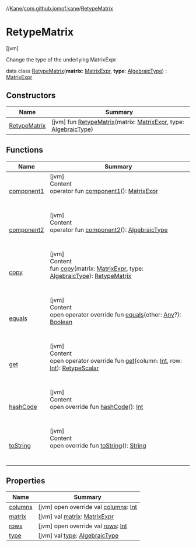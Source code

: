 //[Kane](../../index.md)/[com.github.jomof.kane](../index.md)/[RetypeMatrix](index.md)



# RetypeMatrix  
 [jvm] 

Change the type of the underlying MatrixExpr

data class [RetypeMatrix](index.md)(**matrix**: [MatrixExpr](../-matrix-expr/index.md), **type**: [AlgebraicType](../../com.github.jomof.kane.types/-algebraic-type/index.md)) : [MatrixExpr](../-matrix-expr/index.md)   


## Constructors  
  
|  Name|  Summary| 
|---|---|
| [RetypeMatrix](-retype-matrix.md)|  [jvm] fun [RetypeMatrix](-retype-matrix.md)(matrix: [MatrixExpr](../-matrix-expr/index.md), type: [AlgebraicType](../../com.github.jomof.kane.types/-algebraic-type/index.md))   <br>


## Functions  
  
|  Name|  Summary| 
|---|---|
| [component1](component1.md)| [jvm]  <br>Content  <br>operator fun [component1](component1.md)(): [MatrixExpr](../-matrix-expr/index.md)  <br><br><br>
| [component2](component2.md)| [jvm]  <br>Content  <br>operator fun [component2](component2.md)(): [AlgebraicType](../../com.github.jomof.kane.types/-algebraic-type/index.md)  <br><br><br>
| [copy](copy.md)| [jvm]  <br>Content  <br>fun [copy](copy.md)(matrix: [MatrixExpr](../-matrix-expr/index.md), type: [AlgebraicType](../../com.github.jomof.kane.types/-algebraic-type/index.md)): [RetypeMatrix](index.md)  <br><br><br>
| [equals](https://kotlinlang.org/api/latest/jvm/stdlib/kotlin/-any/equals.html)| [jvm]  <br>Content  <br>open operator override fun [equals](https://kotlinlang.org/api/latest/jvm/stdlib/kotlin/-any/equals.html)(other: [Any](https://kotlinlang.org/api/latest/jvm/stdlib/kotlin/-any/index.html)?): [Boolean](https://kotlinlang.org/api/latest/jvm/stdlib/kotlin/-boolean/index.html)  <br><br><br>
| [get](get.md)| [jvm]  <br>Content  <br>open operator override fun [get](get.md)(column: [Int](https://kotlinlang.org/api/latest/jvm/stdlib/kotlin/-int/index.html), row: [Int](https://kotlinlang.org/api/latest/jvm/stdlib/kotlin/-int/index.html)): [RetypeScalar](../-retype-scalar/index.md)  <br><br><br>
| [hashCode](https://kotlinlang.org/api/latest/jvm/stdlib/kotlin/-any/hash-code.html)| [jvm]  <br>Content  <br>open override fun [hashCode](https://kotlinlang.org/api/latest/jvm/stdlib/kotlin/-any/hash-code.html)(): [Int](https://kotlinlang.org/api/latest/jvm/stdlib/kotlin/-int/index.html)  <br><br><br>
| [toString](to-string.md)| [jvm]  <br>Content  <br>open override fun [toString](to-string.md)(): [String](https://kotlinlang.org/api/latest/jvm/stdlib/kotlin/-string/index.html)  <br><br><br>


## Properties  
  
|  Name|  Summary| 
|---|---|
| [columns](index.md#com.github.jomof.kane/RetypeMatrix/columns/#/PointingToDeclaration/)|  [jvm] open override val [columns](index.md#com.github.jomof.kane/RetypeMatrix/columns/#/PointingToDeclaration/): [Int](https://kotlinlang.org/api/latest/jvm/stdlib/kotlin/-int/index.html)   <br>
| [matrix](index.md#com.github.jomof.kane/RetypeMatrix/matrix/#/PointingToDeclaration/)|  [jvm] val [matrix](index.md#com.github.jomof.kane/RetypeMatrix/matrix/#/PointingToDeclaration/): [MatrixExpr](../-matrix-expr/index.md)   <br>
| [rows](index.md#com.github.jomof.kane/RetypeMatrix/rows/#/PointingToDeclaration/)|  [jvm] open override val [rows](index.md#com.github.jomof.kane/RetypeMatrix/rows/#/PointingToDeclaration/): [Int](https://kotlinlang.org/api/latest/jvm/stdlib/kotlin/-int/index.html)   <br>
| [type](index.md#com.github.jomof.kane/RetypeMatrix/type/#/PointingToDeclaration/)|  [jvm] val [type](index.md#com.github.jomof.kane/RetypeMatrix/type/#/PointingToDeclaration/): [AlgebraicType](../../com.github.jomof.kane.types/-algebraic-type/index.md)   <br>

